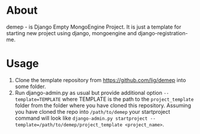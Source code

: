 About
=====

demep - is Django Empty MongoEngine Project. It is just a template for starting new project using django, mongoengine and django-registration-me.


Usage
=====

1. Clone the template repository from https://github.com/lig/demep into some folder.
2. Run django-admin.py as usual but provide additional option `--template=TEMPLATE` where TEMPLATE is the path to the `project_template` folder from the folder where you have cloned this repository. Assuming you have cloned the repo into `/path/to/demep` your startproject command will look like `django-admin.py startproject --template=/path/to/demep/project_template <project_name>`.

